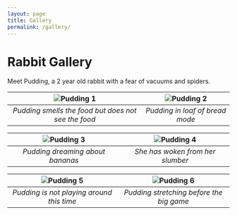 ```yaml
---
layout: page
title: Gallery
permalink: /gallery/
---
```


# Rabbit Gallery

Meet Pudding, a 2 year old rabbit with a fear of vacuums and spiders.

| ![Pudding 1](../assets/images/pudding1.png) | ![Pudding 2](../assets/images/pudding2.png) |
| :---: | :---: |
| *Pudding smells the food but does not see the food* | *Pudding in loaf of bread mode* |

| ![Pudding 3](../assets/images/pudding3.png) | ![Pudding 4](../assets/images/pudding4.png) |
| :---: | :---: |
| *Pudding dreaming about bananas* | *She has woken from her slumber* |

| ![Pudding 5](../assets/images/pudding5.png) | ![Pudding 6](../assets/images/pudding6.png) |
| :---: | :---: |
| *Pudding is not playing around this time* | *Pudding stretching before the big game* |
